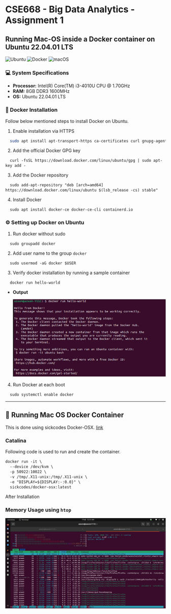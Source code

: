 # CSE668 - Big Data Analytics - Assignment 1
## Running Mac-OS inside a Docker container on Ubuntu 22.04.01 LTS

![Ubuntu](https://img.shields.io/badge/Ubuntu-E95420?style=for-the-badge&logo=ubuntu&logoColor=white) ![Docker](https://img.shields.io/badge/docker-%230db7ed.svg?style=for-the-badge&logo=docker&logoColor=white) ![macOS](https://img.shields.io/badge/mac%20os-000000?style=for-the-badge&logo=macos&logoColor=F0F0F0)


### 💻 System Specifications

  + **Processor:** Intel(R) Core(TM) i3-4010U CPU @ 1.70GHz
  + **RAM:** 8GB DDR3 1600MHz
  + **OS:** Ubuntu 22.04.01 LTS

### 🐋 Docker Installation
  Follow below mentioned steps to install Docker on Ubuntu.
  1. Enable installation via HTTPS
  ```bash
    sudo apt install apt-transport-https ca-certificates curl gnupg-agent software-properties-common
  ```
  2. Add the official Docker GPG key
  ```
    curl -fsSL https://download.docker.com/linux/ubuntu/gpg | sudo apt-key add -
  ```
  3. Add the Docker repository
  ```
    sudo add-apt-repository "deb [arch=amd64] https://download.docker.com/linux/ubuntu $(lsb_release -cs) stable"
  ```
  4. Install Docker
  ```
    sudo apt install docker-ce docker-ce-cli containerd.io
  ```
  
### ⚙️ Setting up Docker on Ubuntu
  1. Run docker without sudo
  ```
    sudo groupadd docker
  ```
  2. Add user name to the group `docker`
  ```
    sudo usermod -aG docker $USER
  ```
  3. Verify docker installation by running a sample container
  ```
    docker run hello-world
  ```
   + **Output**
      
      ![hello-wordl](https://github.com/AzeemQidwai/iba-bda/blob/main/Assignment-1/images/hello-world.png)
  4. Run Docker at each boot
  ```
    sudo systemctl enable docker
  ```
 ***
## 📀 Running Mac OS Docker Container
  This is done using sickcodes Docker-OSX. [link](https://github.com/sickcodes/Docker-OSX)
  
  ### Catalina
  Following code is used to run and create the container.
  ```
  docker run -it \
    --device /dev/kvm \
    -p 50922:10022 \
    -v /tmp/.X11-unix:/tmp/.X11-unix \
    -e "DISPLAY=${DISPLAY:-:0.0}" \
    sickcodes/docker-osx:latest
  ```
  
  After Installation
  
  ### Memory Usage using `htop`
  
  ![memory-usage](https://github.com/AzeemQidwai/iba-bda/blob/main/Assignment-1/images/memory-usage.png)
  
